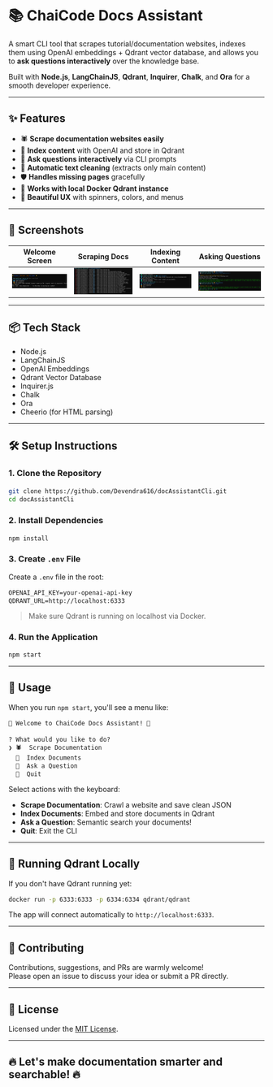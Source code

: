# 📚 ChaiCode Docs Assistant

A smart CLI tool that scrapes tutorial/documentation websites, indexes them using OpenAI embeddings + Qdrant vector database, and allows you to **ask questions interactively** over the knowledge base.

Built with **Node.js**, **LangChainJS**, **Qdrant**, **Inquirer**, **Chalk**, and **Ora** for a smooth developer experience.

---

## ✨ Features

- 🕷️ **Scrape documentation websites easily**
- 🧩 **Index content** with OpenAI and store in Qdrant
- 🤔 **Ask questions interactively** via CLI prompts
- 🧹 **Automatic text cleaning** (extracts only main content)
- 🛡️ **Handles missing pages** gracefully
- 🚀 **Works with local Docker Qdrant instance**
- 🎨 **Beautiful UX** with spinners, colors, and menus

---

## 📸 Screenshots

|           Welcome Screen            |             Scraping Docs             |           Indexing Content            |           Asking Questions           |
| :---------------------------------: | :-----------------------------------: | :-----------------------------------: | :----------------------------------: |
| ![Welcome](screenshots/welcome.png) | ![Scraping](screenshots/scraping.png) | ![Indexing](screenshots/indexing.png) | ![Ask Question](screenshots/ask.png) |

---

## 📦 Tech Stack

- Node.js
- LangChainJS
- OpenAI Embeddings
- Qdrant Vector Database
- Inquirer.js
- Chalk
- Ora
- Cheerio (for HTML parsing)

---

## 🛠️ Setup Instructions

### 1. Clone the Repository

```bash
git clone https://github.com/Devendra616/docAssistantCli.git
cd docAssistantCli
```

### 2. Install Dependencies

```bash
npm install
```

### 3. Create `.env` File

Create a `.env` file in the root:

```env
OPENAI_API_KEY=your-openai-api-key
QDRANT_URL=http://localhost:6333
```

> Make sure Qdrant is running on localhost via Docker.

### 4. Run the Application

```bash
npm start
```

---

## 🧩 Usage

When you run `npm start`, you'll see a menu like:

```
🌟 Welcome to ChaiCode Docs Assistant! 🌟

? What would you like to do?
❯ 🕷️  Scrape Documentation
  🔢  Index Documents
  🤔  Ask a Question
  👋  Quit
```

Select actions with the keyboard:

- **Scrape Documentation**: Crawl a website and save clean JSON
- **Index Documents**: Embed and store documents in Qdrant
- **Ask a Question**: Semantic search your documents!
- **Quit**: Exit the CLI

---

## 🐳 Running Qdrant Locally

If you don't have Qdrant running yet:

```bash
docker run -p 6333:6333 -p 6334:6334 qdrant/qdrant
```

The app will connect automatically to `http://localhost:6333`.

---

## 🤝 Contributing

Contributions, suggestions, and PRs are warmly welcome!  
Please open an issue to discuss your idea or submit a PR directly.

---

## 📄 License

Licensed under the [MIT License](LICENSE).

---

## 🔥 Let's make documentation smarter and searchable! 🔥
